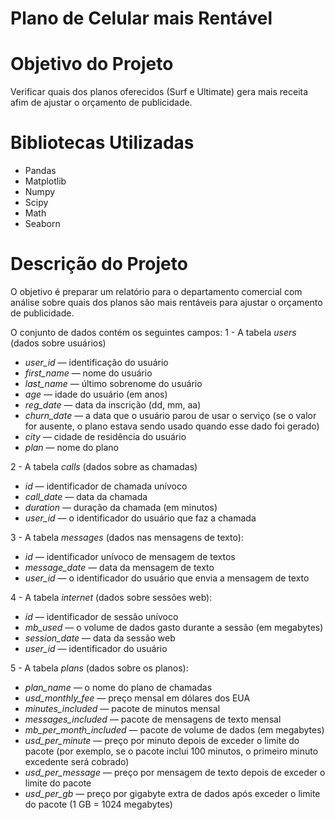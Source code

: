# Plano de Celular mais Rentável

# Objetivo do Projeto
Verificar quais dos planos oferecidos (Surf e Ultimate) gera mais receita afim de ajustar o orçamento de publicidade.

# Bibliotecas Utilizadas
- Pandas
- Matplotlib
- Numpy
- Scipy
- Math
- Seaborn

# Descrição do Projeto
O objetivo é preparar um relatório para o departamento comercial com análise sobre quais dos planos são mais rentáveis para ajustar o orçamento de publicidade.

O conjunto de dados contém os seguintes campos:
1 - A tabela *users* (dados sobre usuários)
- *user_id* — identificação do usuário
- *first_name* — nome do usuário
- *last_name* — último sobrenome do usuário
- *age* — idade do usuário (em anos)
- *reg_date* — data da inscrição (dd, mm, aa)
- *churn_date* — a data que o usuário parou de usar o serviço (se o valor for ausente, o plano estava sendo usado quando esse dado foi gerado)
- *city* — cidade de residência do usuário
- *plan* — nome do plano

2 - A tabela *calls* (dados sobre as chamadas)
- *id* — identificador de chamada unívoco
- *call_date* — data da chamada
- *duration* — duração da chamada (em minutos)
- *user_id* — o identificador do usuário que faz a chamada

3 - A tabela *messages* (dados nas mensagens de texto):
- *id* — identificador unívoco de mensagem de textos
- *message_date* — data da mensagem de texto
- *user_id* — o identificador do usuário que envia a mensagem de texto

4 - A tabela *internet* (dados sobre sessões web):
- *id* — identificador de sessão unívoco
- *mb_used* — o volume de dados gasto durante a sessão (em megabytes)
- *session_date* — data da sessão web
- *user_id* — identificador do usuário

5 - A tabela *plans* (dados sobre os planos):
- *plan_name* — o nome do plano de chamadas
- *usd_monthly_fee* — preço mensal em dólares dos EUA
- *minutes_included* — pacote de minutos mensal
- *messages_included* — pacote de mensagens de texto mensal
- *mb_per_month_included* — pacote de volume de dados (em megabytes)
- *usd_per_minute* — preço por minuto depois de exceder o limite do pacote (por exemplo, se o pacote inclui 100 minutos, o primeiro minuto excedente será cobrado)
- *usd_per_message* — preço por mensagem de texto depois de exceder o limite do pacote
- *usd_per_gb* — preço por gigabyte extra de dados após exceder o limite do pacote (1 GB = 1024 megabytes)
  
